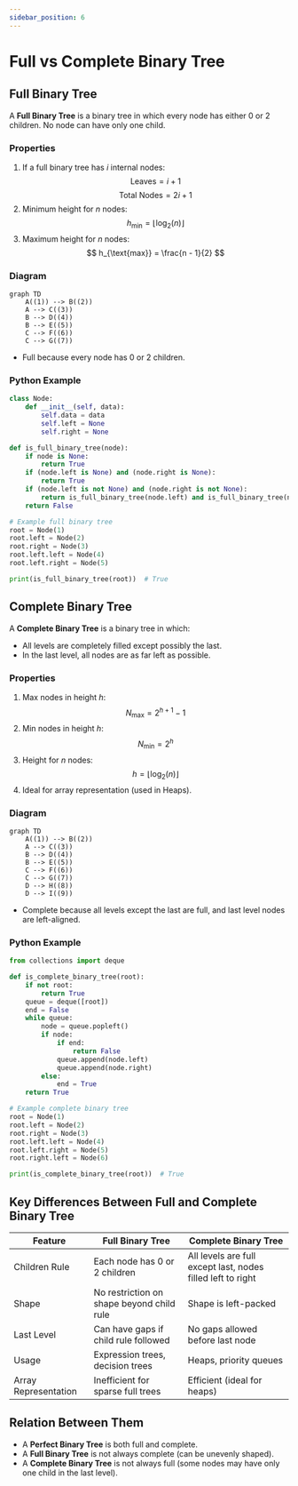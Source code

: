 ```yaml
---
sidebar_position: 6
---
```


# Full vs Complete Binary Tree

<!-- markdownlint-disable MD024 -->

## Full Binary Tree

A **Full Binary Tree** is a binary tree in which every node has either 0 or 2 children. No node can have only one child.

### Properties

1. If a full binary tree has $i$ internal nodes:
   $$
   \text{Leaves} = i + 1
   $$
   $$
   \text{Total Nodes} = 2i + 1
   $$
2. Minimum height for $n$ nodes:
   $$
   h_{\text{min}} = \lfloor \log_2(n) \rfloor
   $$
3. Maximum height for $n$ nodes:
   $$
   h_{\text{max}} = \frac{n - 1}{2}
   $$

### Diagram

<div style={{textAlign: 'center'}}>

```mermaid
graph TD
    A((1)) --> B((2))
    A --> C((3))
    B --> D((4))
    B --> E((5))
    C --> F((6))
    C --> G((7))
```

</div>

- Full because every node has 0 or 2 children.

### Python Example

```python
class Node:
    def __init__(self, data):
        self.data = data
        self.left = None
        self.right = None

def is_full_binary_tree(node):
    if node is None:
        return True
    if (node.left is None) and (node.right is None):
        return True
    if (node.left is not None) and (node.right is not None):
        return is_full_binary_tree(node.left) and is_full_binary_tree(node.right)
    return False

# Example full binary tree
root = Node(1)
root.left = Node(2)
root.right = Node(3)
root.left.left = Node(4)
root.left.right = Node(5)

print(is_full_binary_tree(root))  # True
```

## Complete Binary Tree

A **Complete Binary Tree** is a binary tree in which:

- All levels are completely filled except possibly the last.
- In the last level, all nodes are as far left as possible.

### Properties

1. Max nodes in height $h$:
   $$
   N_{\text{max}} = 2^{h+1} - 1
   $$
2. Min nodes in height $h$:
   $$
   N_{\text{min}} = 2^h
   $$
3. Height for $n$ nodes:
   $$
   h = \lfloor \log_2(n) \rfloor
   $$
4. Ideal for array representation (used in Heaps).

### Diagram

<div style={{textAlign: 'center'}}>

```mermaid
graph TD
    A((1)) --> B((2))
    A --> C((3))
    B --> D((4))
    B --> E((5))
    C --> F((6))
    C --> G((7))
    D --> H((8))
    D --> I((9))
```

</div>

- Complete because all levels except the last are full, and last level nodes are left-aligned.

### Python Example

```python
from collections import deque

def is_complete_binary_tree(root):
    if not root:
        return True
    queue = deque([root])
    end = False
    while queue:
        node = queue.popleft()
        if node:
            if end:
                return False
            queue.append(node.left)
            queue.append(node.right)
        else:
            end = True
    return True

# Example complete binary tree
root = Node(1)
root.left = Node(2)
root.right = Node(3)
root.left.left = Node(4)
root.left.right = Node(5)
root.right.left = Node(6)

print(is_complete_binary_tree(root))  # True
```

## Key Differences Between Full and Complete Binary Tree

| Feature              | Full Binary Tree                          | Complete Binary Tree                                        |
| -------------------- | ----------------------------------------- | ----------------------------------------------------------- |
| Children Rule        | Each node has 0 or 2 children             | All levels are full except last, nodes filled left to right |
| Shape                | No restriction on shape beyond child rule | Shape is left-packed                                        |
| Last Level           | Can have gaps if child rule followed      | No gaps allowed before last node                            |
| Usage                | Expression trees, decision trees          | Heaps, priority queues                                      |
| Array Representation | Inefficient for sparse full trees         | Efficient (ideal for heaps)                                 |

## Relation Between Them

- A **Perfect Binary Tree** is both full and complete.
- A **Full Binary Tree** is not always complete (can be unevenly shaped).
- A **Complete Binary Tree** is not always full (some nodes may have only one child in the last level).
